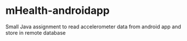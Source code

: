 # mHealth-androidapp
Small Java assignment to read accelerometer data from android app and store in remote database
